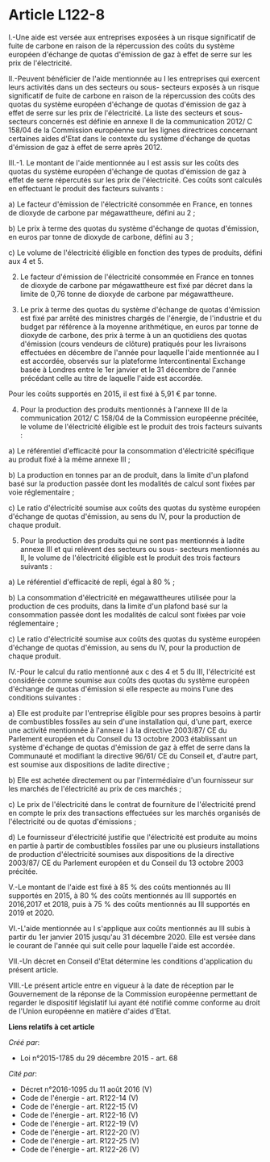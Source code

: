 # Article L122-8

I.-Une aide est versée aux entreprises exposées à un risque significatif  de fuite de carbone en raison de la répercussion
des coûts du système  européen d'échange de quotas d'émission de gaz à effet de serre sur les  prix de l'électricité. 

II.-Peuvent bénéficier de  l'aide mentionnée au I les entreprises qui exercent leurs activités dans  un des secteurs ou sous-
secteurs exposés à un risque significatif de  fuite de carbone en raison de la répercussion des coûts des quotas du  système
européen d'échange de quotas d'émission de gaz à effet de serre  sur les prix de l'électricité. La liste des secteurs et
sous-secteurs  concernés est définie en annexe II de la communication 2012/ C 158/04 de  la Commission européenne sur les
lignes directrices concernant  certaines aides d'Etat dans le contexte du système d'échange de quotas  d'émission de gaz à
effet de serre après 2012. 

III.-1. Le montant de l'aide mentionnée au I est assis sur les coûts des  quotas du système européen d'échange de quotas
d'émission de gaz à  effet de serre répercutés sur les prix de l'électricité. Ces coûts sont  calculés en effectuant le
produit des facteurs suivants : 

a) Le facteur d'émission de l'électricité consommée en France, en  tonnes de dioxyde de carbone par mégawattheure, défini au
2 ; 

b) Le prix à terme des quotas du système d'échange de quotas  d'émission, en euros par tonne de dioxyde de carbone, défini au
3 ; 

c) Le volume de l'électricité éligible en fonction des types de produits, défini aux 4 et 5. 

2. Le facteur d'émission de l'électricité consommée en France en tonnes  de dioxyde de carbone par mégawattheure est fixé par
décret dans la  limite de 0,76 tonne de dioxyde de carbone par mégawattheure. 

3. Le prix à terme des quotas du système d'échange de quotas d'émission  est fixé par arrêté des ministres chargés de
l'énergie, de l'industrie  et du budget par référence à la moyenne arithmétique, en euros par tonne  de dioxyde de carbone,
des prix à terme à un an quotidiens des quotas  d'émission (cours vendeurs de clôture) pratiqués pour les livraisons
effectuées en décembre de l'année pour laquelle l'aide mentionnée au I  est accordée, observés sur la plateforme
Intercontinental Exchange basée  à Londres entre le 1er janvier et le 31 décembre de l'année précédant  celle au titre de
laquelle l'aide est accordée. 

Pour les coûts supportés en 2015, il est fixé à 5,91 € par tonne. 

4. Pour la production des produits mentionnés à l'annexe III de la  communication 2012/ C 158/04 de la Commission européenne
précitée, le  volume de l'électricité éligible est le produit des trois facteurs  suivants : 

a) Le référentiel d'efficacité pour la consommation d'électricité spécifique au produit fixé à la même annexe III ; 

b) La production en tonnes par an de produit, dans la limite d'un  plafond basé sur la production passée dont les modalités
de calcul sont  fixées par voie réglementaire ; 

c) Le ratio  d'électricité soumise aux coûts des quotas du système européen d'échange  de quotas d'émission, au sens du IV,
pour la production de chaque  produit. 

5. Pour la production des produits qui  ne sont pas mentionnés à ladite annexe III et qui relèvent des secteurs  ou sous-
secteurs mentionnés au II, le volume de l'électricité éligible  est le produit des trois facteurs suivants : 

a) Le référentiel d'efficacité de repli, égal à 80 % ; 

b) La consommation d'électricité en mégawattheures utilisée pour la  production de ces produits, dans la limite d'un plafond
basé sur la  consommation passée dont les modalités de calcul sont fixées par voie  réglementaire ; 

c) Le ratio d'électricité soumise  aux coûts des quotas du système européen d'échange de quotas  d'émission, au sens du IV,
pour la production de chaque produit. 

IV.-Pour le calcul du ratio mentionné aux c des 4 et 5 du III,  l'électricité est considérée comme soumise aux coûts des
quotas du  système européen d'échange de quotas d'émission si elle respecte au  moins l'une des conditions suivantes : 

a) Elle  est produite par l'entreprise éligible pour ses propres besoins à partir  de combustibles fossiles au sein d'une
installation qui, d'une part,  exerce une activité mentionnée à l'annexe I à la directive 2003/87/ CE  du Parlement européen
et du Conseil du 13 octobre 2003 établissant un  système d'échange de quotas d'émission de gaz à effet de serre dans la
Communauté et modifiant la directive 96/61/ CE du Conseil et, d'autre  part, est soumise aux dispositions de ladite
directive ; 

b) Elle est achetée directement ou par l'intermédiaire d'un fournisseur  sur les marchés de l'électricité au prix de ces
marchés ; 

c) Le prix de l'électricité dans le contrat de fourniture de  l'électricité prend en compte le prix des transactions
effectuées sur  les marchés organisés de l'électricité ou de quotas d'émissions ; 

d) Le fournisseur d'électricité justifie que l'électricité est produite  au moins en partie à partir de combustibles fossiles
par une ou  plusieurs installations de production d'électricité soumises aux  dispositions de la directive 2003/87/ CE du
Parlement européen et du  Conseil du 13 octobre 2003 précitée. 

V.-Le  montant de l'aide est fixé à 85 % des coûts mentionnés au III supportés  en 2015, à 80 % des coûts mentionnés au III
supportés en 2016,2017 et  2018, puis à 75 % des coûts mentionnés au III supportés en 2019 et 2020.  

VI.-L'aide mentionnée au I s'applique aux coûts  mentionnés au III subis à partir du 1er janvier 2015 jusqu'au 31  décembre
2020. Elle est versée dans le courant de l'année qui suit celle  pour laquelle l'aide est accordée. 

VII.-Un décret en Conseil d'Etat détermine les conditions d'application du présent article. 

VIII.-Le présent article entre en vigueur à la date de réception par le  Gouvernement de la réponse de la Commission
européenne permettant de  regarder le dispositif législatif lui ayant été notifié comme conforme  au droit de l'Union
européenne en matière d'aides d'Etat.

**Liens relatifs à cet article**

_Créé par_:

  - Loi n°2015-1785 du 29 décembre 2015 - art. 68

_Cité par_:

  - Décret n°2016-1095 du 11 août 2016 (V)
  - Code de l'énergie - art. R122-14 (V)
  - Code de l'énergie - art. R122-15 (V)
  - Code de l'énergie - art. R122-16 (V)
  - Code de l'énergie - art. R122-19 (V)
  - Code de l'énergie - art. R122-20 (V)
  - Code de l'énergie - art. R122-25 (V)
  - Code de l'énergie - art. R122-26 (V)
